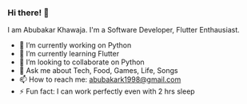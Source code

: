 ### Hi there! 👋

I am Abubakar Khawaja.
I'm a Software Developer, Flutter Enthausiast.


- 🔭 I’m currently working on Python 
- 🌱 I’m currently learning Flutter
- 👯 I’m looking to collaborate on Python
- 💬 Ask me about Tech, Food, Games, Life, Songs
- 📫 How to reach me: abubakark1998@gmail.com
- ⚡ Fun fact: I can work perfectly even with 2 hrs sleep

